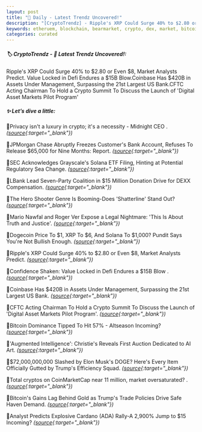 ```yaml
---
layout: post
title: "🌅 Daily - Latest Trendz Uncovered!"
description: "[CryptoTrendz] - Ripple's XRP Could Surge 40% to $2.80 or Even $8, Market Analysts Predict. Value Locked in Defi Endures a $15B Blow.Coinbase Has $420B in Assets Under Management, Surpassing the 21st Largest US Bank.CFTC Acting Chairman To Hold a Crypto Summit To Discuss the Launch of 'Digital Asset Markets Pilot Program'"
keywords: etheruem, blockchain, bearmarket, crypto, dex, market, bitcoin, trends, blockchains
categories: curated
---
```


##### 🏷️  CryptoTrendz - 📌 *Latest Trendz Uncovered!:*

Ripple's XRP Could Surge 40% to $2.80 or Even $8, Market Analysts Predict. Value Locked in Defi Endures a $15B Blow.Coinbase Has $420B in Assets Under Management, Surpassing the 21st Largest US Bank.CFTC Acting Chairman To Hold a Crypto Summit To Discuss the Launch of 'Digital Asset Markets Pilot Program'

##### ✨ *Let’s dive a little:*


🔹Privacy isn&#039;t a luxury in crypto; it&#039;s a necessity - Midnight CEO . *([source](https://s.avyag.com/y0hi){:target="_blank"})*

🔹JPMorgan Chase Abruptly Freezes Customer's Bank Account, Refuses To Release $65,000 for Nine Months: Report. *([source](https://s.avyag.com/dtq7){:target="_blank"})*

🔹SEC Acknowledges Grayscale's Solana ETF Filing, Hinting at Potential Regulatory Sea Change. *([source](https://s.avyag.com/pg1h){:target="_blank"})*

🔹LBank Lead Seven-Party Coalition in $15 Million Donation Drive for DEXX Compensation. *([source](https://s.avyag.com/hyua){:target="_blank"})*

🔹The Hero Shooter Genre Is Booming-Does \'Shatterline\' Stand Out? *([source](https://s.avyag.com/esig){:target="_blank"})*

🔹Mario Nawfal and Roger Ver Expose a Legal Nightmare: 'This Is About Truth and Justice'. *([source](https://s.avyag.com/pq2d){:target="_blank"})*

🔹Dogecoin Price To $1, XRP To $6, And Solana To $1,000? Pundit Says You're Not Bullish Enough. *([source](https://s.avyag.com/amz6){:target="_blank"})*

🔹Ripple's XRP Could Surge 40% to $2.80 or Even $8, Market Analysts Predict. *([source](https://s.avyag.com/i67v){:target="_blank"})*

🔹Confidence Shaken: Value Locked in Defi Endures a $15B Blow . *([source](https://s.avyag.com/kqgx){:target="_blank"})*

🔹Coinbase Has $420B in Assets Under Management, Surpassing the 21st Largest US Bank. *([source](https://s.avyag.com/9lov){:target="_blank"})*

🔹CFTC Acting Chairman To Hold a Crypto Summit To Discuss the Launch of 'Digital Asset Markets Pilot Program'. *([source](https://s.avyag.com/twdp){:target="_blank"})*

🔹Bitcoin Dominance Tipped To Hit 57% - Altseason Incoming? *([source](https://s.avyag.com/8uut){:target="_blank"})*

🔹\'Augmented Intelligence\': Christie's Reveals First Auction Dedicated to AI Art. *([source](https://s.avyag.com/l0l6){:target="_blank"})*

🔹$72,000,000,000 Slashed by Elon Musk's DOGE? Here's Every Item Officially Gutted by Trump's Efficiency Squad. *([source](https://s.avyag.com/0ttv){:target="_blank"})*

🔹Total cryptos on CoinMarketCap near 11 million, market oversaturated? . *([source](https://s.avyag.com/l55c){:target="_blank"})*

🔹Bitcoin's Gains Lag Behind Gold as Trump's Trade Policies Drive Safe Haven Demand. *([source](https://s.avyag.com/dprp){:target="_blank"})*

🔹Analyst Predicts Explosive Cardano (ADA) Rally-A 2,900% Jump to $15 Incoming? *([source](https://s.avyag.com/pc3x){:target="_blank"})*
